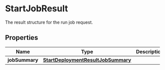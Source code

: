 

# StartJobResult

 The result structure for the run job request. 

## Properties

| Name | Type | Description | Notes |
|------------ | ------------- | ------------- | -------------|
|**jobSummary** | [**StartDeploymentResultJobSummary**](StartDeploymentResultJobSummary.md) |  |  |



